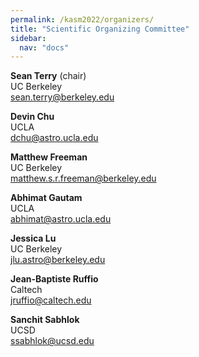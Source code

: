 ```yaml
---
permalink: /kasm2022/organizers/
title: "Scientific Organizing Committee"
sidebar:
  nav: "docs"
---
```


**Sean Terry** (chair)  
UC Berkeley  
<sean.terry@berkeley.edu>

**Devin Chu**  
UCLA  
<dchu@astro.ucla.edu>

**Matthew Freeman**   
UC Berkeley  
<matthew.s.r.freeman@berkeley.edu>

**Abhimat Gautam**  
UCLA  
<abhimat@astro.ucla.edu>

**Jessica Lu**  
UC Berkeley  
<jlu.astro@berkeley.edu>

**Jean-Baptiste Ruffio**  
Caltech  
<jruffio@caltech.edu>

**Sanchit Sabhlok**  
UCSD  
<ssabhlok@ucsd.edu>








